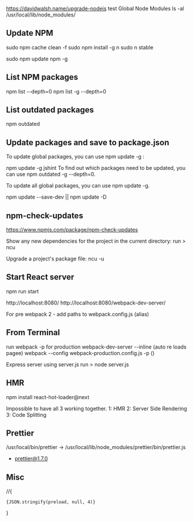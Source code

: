 https://davidwalsh.name/upgrade-nodejs
test
Global Node Modules
ls -al /usr/local/lib/node_modules/

Update NPM
----------

sudo npm cache clean -f
sudo npm install -g n
sudo n stable

sudo npm update npm -g

List NPM packages
-----------------

npm list --depth=0
npm list -g --depth=0

List outdated packages
----------------------

npm outdated

Update packages and save to package.json
----------------------------------------

To update global packages, you can use npm update -g <package>:

npm update -g jshint
To find out which packages need to be updated, you can use npm outdated -g --depth=0.

To update all global packages, you can use npm update -g.

npm update --save-dev || npm update -D

npm-check-updates 
-----------------

https://www.npmjs.com/package/npm-check-updates

Show any new dependencies for the project in the current directory:
run > ncu

Upgrade a project's package file:
ncu -u

Start React server
------------------

npm run start

http://localhost:8080/
http://localhost:8080/webpack-dev-server/

For pre webpack 2 - add paths to webpack.config.js (alias)


From Terminal
-------------

run webpack -p for production
webpack-dev-server --inline (auto re loads pagee)
webpack --config webpack-production.config.js -p ()

Express server using server.js
run > node server.js

HMR
---

npm install react-hot-loader@next

Impossible to have all 3 working together. 
1: HMR
2: Server Side Rendering
3: Code Splitting

Prettier
--------

/usr/local/bin/prettier -> /usr/local/lib/node_modules/prettier/bin/prettier.js
+ prettier@1.7.0

Misc
----

//{<pre><code>{JSON.stringify(preload, null, 4)}</code></pre>}


